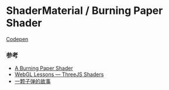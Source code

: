 # ShaderMaterial / Burning Paper Shader

[Codepen](https://codepen.io/sanchez3/full/XzgBbw/)







### 参考

- [A Burning Paper Shader](http://kylehalladay.com/blog/tutorial/2015/11/10/Dissolve-Shader-Redux.html)
- [WebGL Lessons — ThreeJS Shaders](https://github.com/Jam3/jam3-lesson-webgl-shader-threejs)
- [一颗子弹的故事](http://you.163.com/act/static/S9FNlZSW83.html?_stat_from=web_pd_activity&from=singlemessage&isappinstalled=0)
